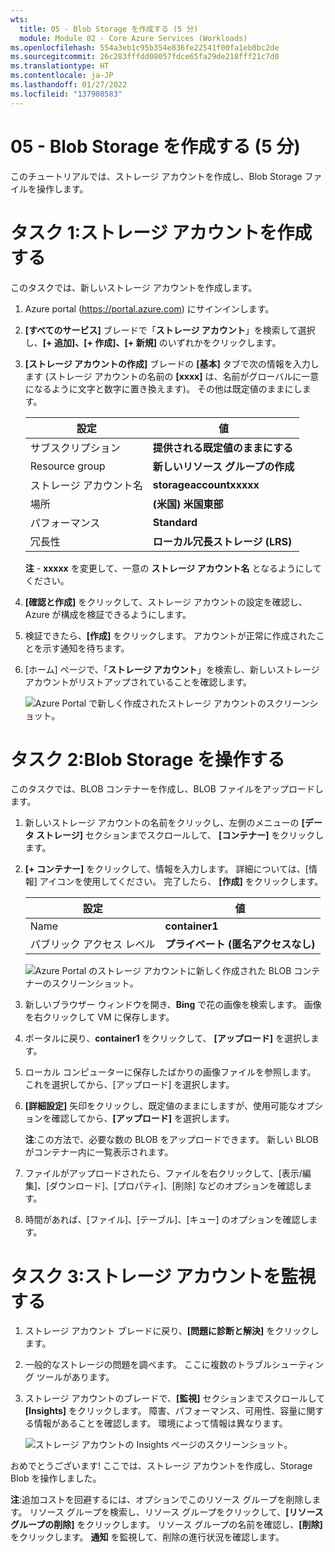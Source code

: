 ```yaml
---
wts:
  title: 05 - Blob Storage を作成する (5 分)
  module: Module 02 - Core Azure Services (Workloads)
ms.openlocfilehash: 554a3eb1c95b354e836fe22541f00fa1eb0bc2de
ms.sourcegitcommit: 26c283fffdd08057fdce65fa29de218fff21c7d0
ms.translationtype: HT
ms.contentlocale: ja-JP
ms.lasthandoff: 01/27/2022
ms.locfileid: "137908583"
---
```

# <a name="05---create-blob-storage-5-min"></a>05 - Blob Storage を作成する (5 分)

このチュートリアルでは、ストレージ アカウントを作成し、Blob Storage ファイルを操作します。

# <a name="task-1-create-a-storage-account"></a>タスク 1:ストレージ アカウントを作成する 

このタスクでは、新しいストレージ アカウントを作成します。 

1. Azure portal (<a href="https://portal.azure.com" target="_blank"><span style="color: #0066cc;" color="#0066cc">https://portal.azure.com</span></a>) にサインインします。

2. **[すべてのサービス]** ブレードで「**ストレージ アカウント**」を検索して選択し、**[+ 追加]、[+ 作成]、[+ 新規]** のいずれかをクリックします。 

3. **[ストレージ アカウントの作成]** ブレードの **[基本]** タブで次の情報を入力します (ストレージ アカウントの名前の **[xxxx]** は、名前がグローバルに一意になるように文字と数字に置き換えます)。 その他は既定値のままにします。

    | 設定 | 値 | 
    | --- | --- |
    | サブスクリプション | **提供される既定値のままにする** |
    | Resource group | **新しいリソース グループの作成** |
    | ストレージ アカウント名 | **storageaccountxxxxx** |
    | 場所 | **(米国) 米国東部**  |
    | パフォーマンス | **Standard** |
    | 冗長性 | **ローカル冗長ストレージ (LRS)** |
    
    **注** - **xxxxx** を変更して、一意の **ストレージ アカウント名** となるようにしてください。

5. **[確認と作成]** をクリックして、ストレージ アカウントの設定を確認し、Azure が構成を検証できるようにします。 

6. 検証できたら、**[作成]** をクリックします。 アカウントが正常に作成されたことを示す通知を待ちます。 

7. [ホーム] ページで、「**ストレージ アカウント**」を検索し、新しいストレージ アカウントがリストアップされていることを確認します。

    ![Azure Portal で新しく作成されたストレージ アカウントのスクリーンショット。](../images/0401.png)

# <a name="task-2-work-with-blob-storage"></a>タスク 2:Blob Storage を操作する

このタスクでは、BLOB コンテナーを作成し、BLOB ファイルをアップロードします。 

1. 新しいストレージ アカウントの名前をクリックし、左側のメニューの **[データ ストレージ]** セクションまでスクロールして、 **[コンテナー]** をクリックします。

2. **[+ コンテナー]** をクリックして、情報を入力します。 詳細については、[情報] アイコンを使用してください。 完了したら、 **[作成]** をクリックします。


    | 設定 | 値 |
    | --- | --- |
    | Name | **container1**  |
    | パブリック アクセス レベル| **プライベート (匿名アクセスなし)** |
  

    ![Azure Portal のストレージ アカウントに新しく作成された BLOB コンテナーのスクリーンショット。](../images/0402.png)

4. 新しいブラウザー ウィンドウを開き、**Bing** で花の画像を検索します。 画像を右クリックして VM に保存します。 

6. ポータルに戻り、**container1** をクリックして、 **[アップロード]** を選択します。

5. ローカル コンピューターに保存したばかりの画像ファイルを参照します。 これを選択してから、[アップロード] を選択します。

   
6. **[詳細設定]** 矢印をクリックし、既定値のままにしますが、使用可能なオプションを確認してから、**[アップロード]** を選択します。

    **注**:この方法で、必要な数の BLOB をアップロードできます。 新しい BLOB がコンテナー内に一覧表示されます。

7. ファイルがアップロードされたら、ファイルを右クリックして、[表示/編集]、[ダウンロード]、[プロパティ]、[削除] などのオプションを確認します。 

8. 時間があれば、[ファイル]、[テーブル]、[キュー] のオプションを確認します。

# <a name="task-3-monitor-the-storage-account"></a>タスク 3:ストレージ アカウントを監視する

1. ストレージ アカウント ブレードに戻り、**[問題に診断と解決]** をクリックします。 

2. 一般的なストレージの問題を調べます。 ここに複数のトラブルシューティング ツールがあります。

3. ストレージ アカウントのブレードで、**[監視]** セクションまでスクロールして **[Insights]** をクリックします。 障害、パフォーマンス、可用性、容量に関する情報があることを確認します。 環境によって情報は異なります。

    ![ストレージ アカウントの Insights ページのスクリーンショット。](../images/0403.PNG)

おめでとうございます! ここでは、ストレージ アカウントを作成し、Storage Blob を操作しました。

**注**:追加コストを回避するには、オプションでこのリソース グループを削除します。 リソース グループを検索し、リソース グループをクリックして、**[リソース グループの削除]** をクリックします。 リソース グループの名前を確認し、**[削除]** をクリックします。 **通知** を監視して、削除の進行状況を確認します。
